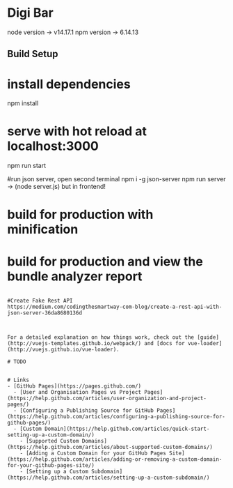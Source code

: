 # Digi Bar

node version -> v14.17.1
npm version -> 6.14.13

    
    
## Build Setup

# install dependencies
npm install


# serve with hot reload at localhost:3000
npm run start

#run json server, open second terminal 
npm i -g json-server 
npm run server -> (node server.js) but in frontend!  

# build for production with minification


# build for production and view the bundle analyzer report

```

#Create Fake Rest API 
https://medium.com/codingthesmartway-com-blog/create-a-rest-api-with-json-server-36da8680136d



For a detailed explanation on how things work, check out the [guide](http://vuejs-templates.github.io/webpack/) and [docs for vue-loader](http://vuejs.github.io/vue-loader).

# TODO


# Links
- [GitHub Pages](https://pages.github.com/)
  - [User and Organisation Pages vs Project Pages](https://help.github.com/articles/user-organization-and-project-pages/)
  - [Configuring a Publishing Source for GitHub Pages](https://help.github.com/articles/configuring-a-publishing-source-for-github-pages/)
  - [Custom Domain](https://help.github.com/articles/quick-start-setting-up-a-custom-domain/)
    - [Supported Custom Domains](https://help.github.com/articles/about-supported-custom-domains/)
    - [Adding a Custom Domain for your GitHub Pages Site](https://help.github.com/articles/adding-or-removing-a-custom-domain-for-your-github-pages-site/)
    - [Setting up a Custom Subdomain](https://help.github.com/articles/setting-up-a-custom-subdomain/)
  

